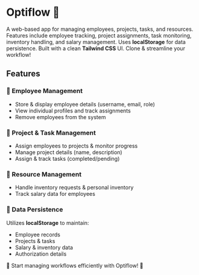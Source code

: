 # **Optiflow** 🚀

A web-based app for managing employees, projects, tasks, and resources. Features include employee tracking, project assignments, task monitoring, inventory handling, and salary management. Uses **localStorage** for data persistence. Built with a clean **Tailwind CSS** UI. Clone & streamline your workflow!

## **Features**

### 🔹 Employee Management
- Store & display employee details (username, email, role)
- View individual profiles and track assignments
- Remove employees from the system

### 🔹 Project & Task Management
- Assign employees to projects & monitor progress
- Manage project details (name, description)
- Assign & track tasks (completed/pending)

### 🔹 Resource Management
- Handle inventory requests & personal inventory
- Track salary data for employees

### 🔹 Data Persistence
Utilizes **localStorage** to maintain:
- Employee records
- Projects & tasks
- Salary & inventory data
- Authorization details


📌 Start managing workflows efficiently with Optiflow! 🚀


